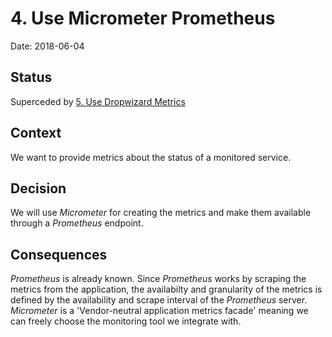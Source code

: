# 4. Use Micrometer Prometheus

Date: 2018-06-04

## Status

Superceded by [5. Use Dropwizard Metrics](0005-use-dropwizard-metrics.md)

## Context

We want to provide metrics about the status of a monitored service.

## Decision

We will use _Micrometer_ for creating the metrics and make them available through a _Prometheus_ endpoint. 

## Consequences

_Prometheus_ is already known. Since _Prometheus_ works by scraping the metrics from the application, the availabilty and granularity of the metrics is defined by the availability and scrape interval of the _Prometheus_ server.
 _Micrometer_ is a 'Vendor-neutral application metrics facade' meaning we can freely choose the monitoring tool we integrate with.

